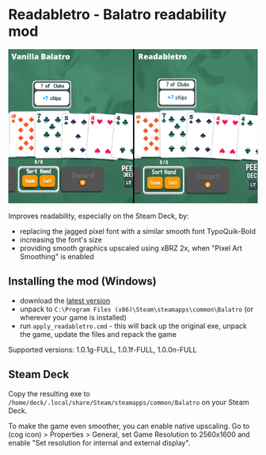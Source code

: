 # Readabletro - Balatro readability mod

![Balatro vs Readabletro](comparison.png)

Improves readability, especially on the Steam Deck, by:
* replacing the jagged pixel font with a similar smooth font TypoQuik-Bold
* increasing the font's size
* providing smooth graphics upscaled using xBRZ 2x, when "Pixel Art Smoothing" is enabled

## Installing the mod (Windows)

* download the [latest version](https://github.com/bladeSk/readabletro/releases/latest)
* unpack to `C:\Program Files (x86)\Steam\steamapps\common\Balatro` (or wherever your game is installed)
* run `apply_readabletro.cmd` - this will back up the original exe, unpack the game, update the files and repack the game

Supported versions: 1.0.1g-FULL, 1.0.1f-FULL, 1.0.0n-FULL

## Steam Deck

Copy the resulting exe to `/home/deck/.local/share/Steam/steamapps/common/Balatro` on your Steam Deck.

To make the game even smoother, you can enable native upscaling. Go to (cog icon) > Properties > General, set Game Resolution to 2560x1600 and enable "Set resolution for internal and external display".
